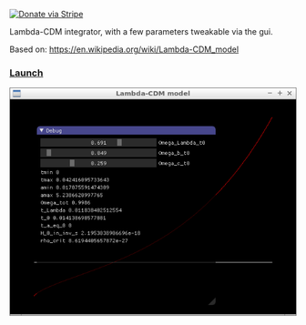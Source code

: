 [![Donate via Stripe](https://img.shields.io/badge/Donate-Stripe-green.svg)](https://buy.stripe.com/00gbJZ0OdcNs9zi288)<br>

Lambda-CDM integrator, with a few parameters tweakable via the gui.

Based on: <https://en.wikipedia.org/wiki/Lambda-CDM_model>

### [Launch](https://thenumbernine.github.io/glapp/?dir=lambda-cdm&file=run.lua)

[![screenshot](screenshot.png)](https://thenumbernine.github.io/glapp/?dir=lambda-cdm&file=run.lua)
